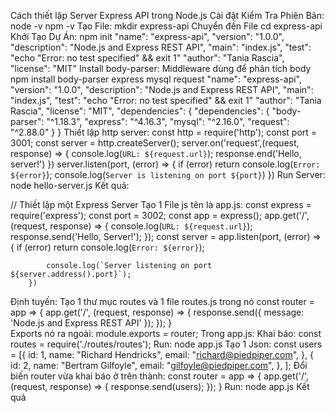 Cách thiết lập Server Express API trong Node.js
Cài đặt
    Kiểm Tra Phiên Bản:
        node -v
        npm -v
    Tạo File:
        mkdir express-api 
    Chuyển đến File
        cd express-api
Khởi Tạo Dự Án:
    npm init
    "name": "express-api",
    "version": "1.0.0",
    "description": "Node.js and Express REST API",
    "main": "index.js",
    "test": "echo \"Error: no test specified\" && exit 1"
    "author": "Tania Rascia",
    "license": "MIT"
Install body-parser: Middleware dùng để phân tích body
    npm install body-parser express mysql request
        "name": "express-api",
        "version": "1.0.0",
        "description": "Node.js and Express REST API",
        "main": "index.js",
        "test": "echo \"Error: no test specified\" && exit 1"
        "author": "Tania Rascia",
        "license": "MIT",
        "dependencies": {
        "dependencies": {
            "body-parser": "^1.18.3",
            "express": "^4.16.3",
            "mysql": "^2.16.0",
            "request": "^2.88.0"
            }
            }
Thiết lập http server:
    const http = require('http');
    const port = 3001;
    const server = http.createServer();
    server.on('request',(request, response) => {
        console.log(`URL: ${request.url}`);
        response.end('Hello, server!')
    })
    server.listen(port, (error) => {
        if (error) return console.log(`Error: ${error}`);
        console.log(`Server is listening on port ${port}`)
    })
Run Server:
    node hello-server.js
Kết quả:
    
//
Thiết lập một Express Server
    Tạo 1 File js tên là app.js:
        const express = require('express');
        const port = 3002;
        const app = express();
        app.get('/', (request, response) => {
            console.log(`URL: ${request.url}`);
            response.send('Hello, Server!');
        });
        const server = app.listen(port, (error) => {
            if (error) return console.log(`Error: ${error}`);
        
            console.log(`Server listening on port ${server.address().port}`);
        })
Định tuyến:
    Tạo 1 thư mục routes và 1 file routes.js trong nó
        const router = app => {
            app.get('/', (request, response) => {
                response.send({
                    message: 'Node.js and Express REST API'
                });
            });
        }   
    Exports nó ra ngoài:
        module.exports = router;
    Trong app.js:
        Khai báo:
            const routes = require('./routes/routes');
    Run: 
        node app.js
    Tạo 1 Json:
        const users = [{
        id: 1,
        name: "Richard Hendricks",
        email: "richard@piedpiper.com",
            },
            {
                id: 2,
                name: "Bertram Gilfoyle",
                email: "gilfoyle@piedpiper.com",
            },
        ];
    Đổi biến router vừa khai báo ở trên thành:
        const router = app => {
            app.get('/', (request, response) => {
                response.send(users);
            });
        }
    Run:
        node app.js
    Kết quả